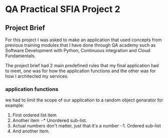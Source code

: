 # QA Practical SFIA Project 2
## Project Brief
For this project I was asked to make an application that used concepts from previous training modules that I have done through QA academy such as Software Development with Python, Continuous integration and Cloud Fundamentals.

The project brief had 2 main predefined rules that my final application had to meet, one was for how the application functions and the other was for how I architected my services.

### application functions
we had to limit the scope of our application to a random object genarator for example:
1. First ordered list item
2. Another item
⋅⋅* Unordered sub-list. 
1. Actual numbers don't matter, just that it's a number
⋅⋅1. Ordered sub-list
4. And another item.





